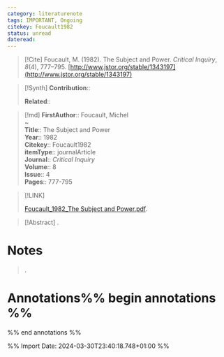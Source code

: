 ```yaml
---
category: literaturenote
tags: IMPORTANT, Ongoing
citekey: Foucault1982
status: unread
dateread:
---
```


> [!Cite]
> Foucault, M. (1982). The Subject and Power. _Critical Inquiry_, _8_(4), 777–795. [http://www.jstor.org/stable/1343197](http://www.jstor.org/stable/1343197)

>[!Synth]
>**Contribution**:: 
>
>**Related**:: 
>

>[!md]
> **FirstAuthor**:: Foucault, Michel  
~    
> **Title**:: The Subject and Power  
> **Year**:: 1982   
> **Citekey**:: Foucault1982  
> **itemType**:: journalArticle  
> **Journal**:: *Critical Inquiry*  
> **Volume**:: 8  
> **Issue**:: 4   
> **Pages**:: 777-795    

> [!LINK] 
>
>  [Foucault_1982_The Subject and Power.pdf](file:///Users/ubd/Zotero/storage/C2APQJLP/Foucault_1982_The%20Subject%20and%20Power.pdf).

> [!Abstract]
>.
> 
# Notes
>.


# Annotations%% begin annotations %%


%% end annotations %%

%% Import Date: 2024-03-30T23:40:18.748+01:00 %%

